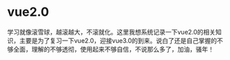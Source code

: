 # vue2.0
学习就像滚雪球，越滚越大，不滚就化。这里我想系统记录一下vue2.0的相关知识，主要是为了复习一下vue2.0，迎接vue3.0的到来。说白了还是自己掌握的不够全面，理解的不够透彻，使用起来不够自信，不说那么多了，加油，骚年！
